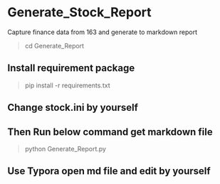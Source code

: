 # Generate_Stock_Report
Capture finance data from 163 and generate to markdown report

>cd Generate_Report

## Install requirement package
>pip install -r requirements.txt

## Change stock.ini by yourself
## Then Run below command get markdown file
>python Generate_Report.py

## Use Typora open md file and edit by yourself



